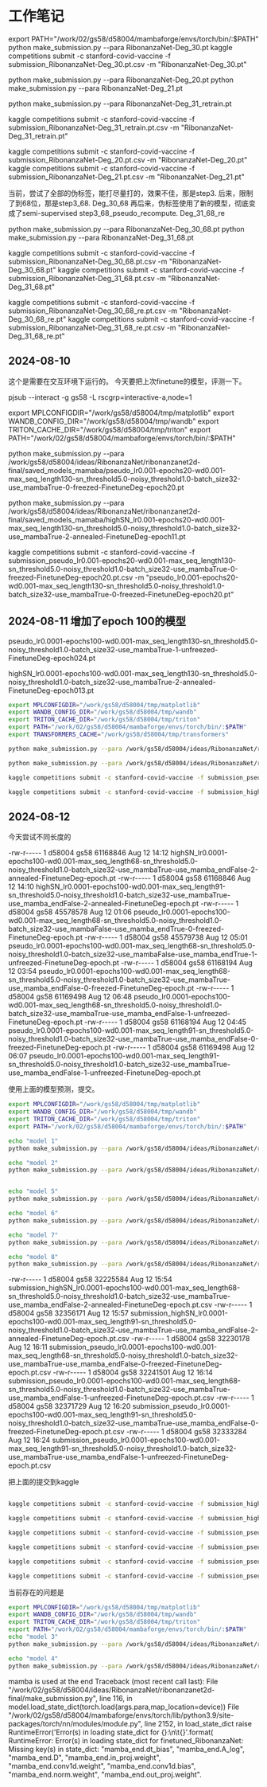 # 工作笔记

                                                      

export PATH="/work/02/gs58/d58004/mambaforge/envs/torch/bin/:$PATH"
python make_submission.py --para RibonanzaNet-Deg_30.pt
kaggle competitions submit -c stanford-covid-vaccine -f submission_RibonanzaNet-Deg_30.pt.csv -m "RibonanzaNet-Deg_30.pt"

python make_submission.py --para RibonanzaNet-Deg_20.pt
python make_submission.py --para RibonanzaNet-Deg_21.pt

python make_submission.py --para RibonanzaNet-Deg_31_retrain.pt

kaggle competitions submit -c stanford-covid-vaccine -f submission_RibonanzaNet-Deg_31_retrain.pt.csv -m "RibonanzaNet-Deg_31_retrain.pt"


kaggle competitions submit -c stanford-covid-vaccine -f submission_RibonanzaNet-Deg_20.pt.csv -m "RibonanzaNet-Deg_20.pt"
kaggle competitions submit -c stanford-covid-vaccine -f submission_RibonanzaNet-Deg_21.pt.csv -m "RibonanzaNet-Deg_21.pt"


当前，尝试了全部的伪标签，能打尽量打的，效果不佳，那是step3.
后来，限制了到68位，那是step3_68.  Deg_30_68
再后来，伪标签使用了新的模型，彻底变成了semi-supervised step3_68_pseudo_recompute.  Deg_31_68_re

python make_submission.py --para RibonanzaNet-Deg_30_68.pt
python make_submission.py --para RibonanzaNet-Deg_31_68.pt


kaggle competitions submit -c stanford-covid-vaccine -f submission_RibonanzaNet-Deg_30_68.pt.csv -m "RibonanzaNet-Deg_30_68.pt"
kaggle competitions submit -c stanford-covid-vaccine -f submission_RibonanzaNet-Deg_31_68.pt.csv -m "RibonanzaNet-Deg_31_68.pt"

kaggle competitions submit -c stanford-covid-vaccine -f submission_RibonanzaNet-Deg_30_68_re.pt.csv -m "RibonanzaNet-Deg_30_68_re.pt"
kaggle competitions submit -c stanford-covid-vaccine -f submission_RibonanzaNet-Deg_31_68_re.pt.csv -m "RibonanzaNet-Deg_31_68_re.pt"

## 2024-08-10
这个是需要在交互环境下运行的。
今天要把上次finetune的模型，评测一下。

pjsub --interact -g gs58 -L rscgrp=interactive-a,node=1

export MPLCONFIGDIR="/work/gs58/d58004/tmp/matplotlib"
export WANDB_CONFIG_DIR="/work/gs58/d58004/tmp/wandb"
export TRITON_CACHE_DIR="/work/gs58/d58004/tmp/triton"
export PATH="/work/02/gs58/d58004/mambaforge/envs/torch/bin/:$PATH"

python make_submission.py --para /work/gs58/d58004/ideas/RibonanzaNet/ribonanzanet2d-final/saved_models_mamaba/pseudo_lr0.001-epochs20-wd0.001-max_seq_length130-sn_threshold5.0-noisy_threshold1.0-batch_size32-use_mambaTrue-0-freezed-FinetuneDeg-epoch20.pt

python make_submission.py --para /work/gs58/d58004/ideas/RibonanzaNet/ribonanzanet2d-final/saved_models_mamaba/highSN_lr0.001-epochs20-wd0.001-max_seq_length130-sn_threshold5.0-noisy_threshold1.0-batch_size32-use_mambaTrue-2-annealed-FinetuneDeg-epoch11.pt

kaggle competitions submit -c stanford-covid-vaccine -f submission_pseudo_lr0.001-epochs20-wd0.001-max_seq_length130-sn_threshold5.0-noisy_threshold1.0-batch_size32-use_mambaTrue-0-freezed-FinetuneDeg-epoch20.pt.csv -m "pseudo_lr0.001-epochs20-wd0.001-max_seq_length130-sn_threshold5.0-noisy_threshold1.0-batch_size32-use_mambaTrue-0-freezed-FinetuneDeg-epoch20.pt"
## 2024-08-11 增加了epoch 100的模型

pseudo_lr0.0001-epochs100-wd0.001-max_seq_length130-sn_threshold5.0-noisy_threshold1.0-batch_size32-use_mambaTrue-1-unfreezed-FinetuneDeg-epoch024.pt

highSN_lr0.0001-epochs100-wd0.001-max_seq_length130-sn_threshold5.0-noisy_threshold1.0-batch_size32-use_mambaTrue-2-annealed-FinetuneDeg-epoch013.pt

```bash
export MPLCONFIGDIR="/work/gs58/d58004/tmp/matplotlib"
export WANDB_CONFIG_DIR="/work/gs58/d58004/tmp/wandb"
export TRITON_CACHE_DIR="/work/gs58/d58004/tmp/triton"
export PATH="/work/02/gs58/d58004/mambaforge/envs/torch/bin/:$PATH"
export TRANSFORMERS_CACHE="/work/gs58/d58004/tmp/transformers"

python make_submission.py --para /work/gs58/d58004/ideas/RibonanzaNet/ribonanzanet2d-final/saved_models_mamaba/pseudo_lr0.0001-epochs100-wd0.001-max_seq_length130-sn_threshold5.0-noisy_threshold1.0-batch_size32-use_mambaTrue-1-unfreezed-FinetuneDeg-epoch024.pt

python make_submission.py --para /work/gs58/d58004/ideas/RibonanzaNet/ribonanzanet2d-final/saved_models_mamaba/highSN_lr0.0001-epochs100-wd0.001-max_seq_length130-sn_threshold5.0-noisy_threshold1.0-batch_size32-use_mambaTrue-2-annealed-FinetuneDeg-epoch013.pt

kaggle competitions submit -c stanford-covid-vaccine -f submission_pseudo_lr0.0001-epochs100-wd0.001-max_seq_length130-sn_threshold5.0-noisy_threshold1.0-batch_size32-use_mambaTrue-1-unfreezed-FinetuneDeg-epoch024.pt.csv -m "pseudo_lr0.0001-epochs100-wd0.001-max_seq_length130-sn_threshold5.0-noisy_threshold1.0-batch_size32-use_mambaTrue-1-unfreezed-FinetuneDeg-epoch024.pt"

kaggle competitions submit -c stanford-covid-vaccine -f submission_highSN_lr0.0001-epochs100-wd0.001-max_seq_length130-sn_threshold5.0-noisy_threshold1.0-batch_size32-use_mambaTrue-2-annealed-FinetuneDeg-epoch013.pt.csv -m "highSN_lr0.0001-epochs100-wd0.001-max_seq_length130-sn_threshold5.0-noisy_threshold1.0-batch_size32-use_mambaTrue-2-annealed-FinetuneDeg-epoch013.pt"

```
## 2024-08-12
今天尝试不同长度的 

-rw-r----- 1 d58004 gs58 61168846 Aug 12 14:12 highSN_lr0.0001-epochs100-wd0.001-max_seq_length68-sn_threshold5.0-noisy_threshold1.0-batch_size32-use_mambaTrue-use_mamba_endFalse-2-annealed-FinetuneDeg-epoch.pt
-rw-r----- 1 d58004 gs58 61168846 Aug 12 14:10 highSN_lr0.0001-epochs100-wd0.001-max_seq_length91-sn_threshold5.0-noisy_threshold1.0-batch_size32-use_mambaTrue-use_mamba_endFalse-2-annealed-FinetuneDeg-epoch.pt
-rw-r----- 1 d58004 gs58 45578578 Aug 12 01:06 pseudo_lr0.0001-epochs100-wd0.001-max_seq_length68-sn_threshold5.0-noisy_threshold1.0-batch_size32-use_mambaFalse-use_mamba_endTrue-0-freezed-FinetuneDeg-epoch.pt
-rw-r----- 1 d58004 gs58 45579738 Aug 12 05:01 pseudo_lr0.0001-epochs100-wd0.001-max_seq_length68-sn_threshold5.0-noisy_threshold1.0-batch_size32-use_mambaFalse-use_mamba_endTrue-1-unfreezed-FinetuneDeg-epoch.pt
-rw-r----- 1 d58004 gs58 61168194 Aug 12 03:54 pseudo_lr0.0001-epochs100-wd0.001-max_seq_length68-sn_threshold5.0-noisy_threshold1.0-batch_size32-use_mambaTrue-use_mamba_endFalse-0-freezed-FinetuneDeg-epoch.pt
-rw-r----- 1 d58004 gs58 61169498 Aug 12 06:48 pseudo_lr0.0001-epochs100-wd0.001-max_seq_length68-sn_threshold5.0-noisy_threshold1.0-batch_size32-use_mambaTrue-use_mamba_endFalse-1-unfreezed-FinetuneDeg-epoch.pt
-rw-r----- 1 d58004 gs58 61168194 Aug 12 04:45 pseudo_lr0.0001-epochs100-wd0.001-max_seq_length91-sn_threshold5.0-noisy_threshold1.0-batch_size32-use_mambaTrue-use_mamba_endFalse-0-freezed-FinetuneDeg-epoch.pt
-rw-r----- 1 d58004 gs58 61169498 Aug 12 06:07 pseudo_lr0.0001-epochs100-wd0.001-max_seq_length91-sn_threshold5.0-noisy_threshold1.0-batch_size32-use_mambaTrue-use_mamba_endFalse-1-unfreezed-FinetuneDeg-epoch.pt

使用上面的模型预测，提交。
```bash
export MPLCONFIGDIR="/work/gs58/d58004/tmp/matplotlib"
export WANDB_CONFIG_DIR="/work/gs58/d58004/tmp/wandb"
export TRITON_CACHE_DIR="/work/gs58/d58004/tmp/triton"
export PATH="/work/02/gs58/d58004/mambaforge/envs/torch/bin/:$PATH"

echo "model 1"
python make_submission.py --para /work/gs58/d58004/ideas/RibonanzaNet/ribonanzanet2d-final/saved_models_mamaba/highSN_lr0.0001-epochs100-wd0.001-max_seq_length68-sn_threshold5.0-noisy_threshold1.0-batch_size32-use_mambaTrue-use_mamba_endFalse-2-annealed-FinetuneDeg-epoch.pt 

echo "model 2"
python make_submission.py --para /work/gs58/d58004/ideas/RibonanzaNet/ribonanzanet2d-final/saved_models_mamaba/highSN_lr0.0001-epochs100-wd0.001-max_seq_length91-sn_threshold5.0-noisy_threshold1.0-batch_size32-use_mambaTrue-use_mamba_endFalse-2-annealed-FinetuneDeg-epoch.pt


echo "model 5"
python make_submission.py --para /work/gs58/d58004/ideas/RibonanzaNet/ribonanzanet2d-final/saved_models_mamaba/pseudo_lr0.0001-epochs100-wd0.001-max_seq_length68-sn_threshold5.0-noisy_threshold1.0-batch_size32-use_mambaTrue-use_mamba_endFalse-0-freezed-FinetuneDeg-epoch.pt

echo "model 6"
python make_submission.py --para /work/gs58/d58004/ideas/RibonanzaNet/ribonanzanet2d-final/saved_models_mamaba/pseudo_lr0.0001-epochs100-wd0.001-max_seq_length68-sn_threshold5.0-noisy_threshold1.0-batch_size32-use_mambaTrue-use_mamba_endFalse-1-unfreezed-FinetuneDeg-epoch.pt

echo "model 7"
python make_submission.py --para /work/gs58/d58004/ideas/RibonanzaNet/ribonanzanet2d-final/saved_models_mamaba/pseudo_lr0.0001-epochs100-wd0.001-max_seq_length91-sn_threshold5.0-noisy_threshold1.0-batch_size32-use_mambaTrue-use_mamba_endFalse-0-freezed-FinetuneDeg-epoch.pt

echo "model 8"
python make_submission.py --para /work/gs58/d58004/ideas/RibonanzaNet/ribonanzanet2d-final/saved_models_mamaba/pseudo_lr0.0001-epochs100-wd0.001-max_seq_length91-sn_threshold5.0-noisy_threshold1.0-batch_size32-use_mambaTrue-use_mamba_endFalse-1-unfreezed-FinetuneDeg-epoch.pt

```

-rw-r----- 1 d58004 gs58 32225584 Aug 12 15:54 submission_highSN_lr0.0001-epochs100-wd0.001-max_seq_length68-sn_threshold5.0-noisy_threshold1.0-batch_size32-use_mambaTrue-use_mamba_endFalse-2-annealed-FinetuneDeg-epoch.pt.csv
-rw-r----- 1 d58004 gs58 32356171 Aug 12 15:57 submission_highSN_lr0.0001-epochs100-wd0.001-max_seq_length91-sn_threshold5.0-noisy_threshold1.0-batch_size32-use_mambaTrue-use_mamba_endFalse-2-annealed-FinetuneDeg-epoch.pt.csv
-rw-r----- 1 d58004 gs58 32230178 Aug 12 16:11 submission_pseudo_lr0.0001-epochs100-wd0.001-max_seq_length68-sn_threshold5.0-noisy_threshold1.0-batch_size32-use_mambaTrue-use_mamba_endFalse-0-freezed-FinetuneDeg-epoch.pt.csv
-rw-r----- 1 d58004 gs58 32241501 Aug 12 16:14 submission_pseudo_lr0.0001-epochs100-wd0.001-max_seq_length68-sn_threshold5.0-noisy_threshold1.0-batch_size32-use_mambaTrue-use_mamba_endFalse-1-unfreezed-FinetuneDeg-epoch.pt.csv
-rw-r----- 1 d58004 gs58 32371729 Aug 12 16:20 submission_pseudo_lr0.0001-epochs100-wd0.001-max_seq_length91-sn_threshold5.0-noisy_threshold1.0-batch_size32-use_mambaTrue-use_mamba_endFalse-0-freezed-FinetuneDeg-epoch.pt.csv
-rw-r----- 1 d58004 gs58 32333284 Aug 12 16:24 submission_pseudo_lr0.0001-epochs100-wd0.001-max_seq_length91-sn_threshold5.0-noisy_threshold1.0-batch_size32-use_mambaTrue-use_mamba_endFalse-1-unfreezed-FinetuneDeg-epoch.pt.csv

把上面的提交到kaggle

```bash

kaggle competitions submit -c stanford-covid-vaccine -f submission_highSN_lr0.0001-epochs100-wd0.001-max_seq_length68-sn_threshold5.0-noisy_threshold1.0-batch_size32-use_mambaTrue-use_mamba_endFalse-2-annealed-FinetuneDeg-epoch.pt.csv -m "submission_highSN_lr0.0001-epochs100-wd0.001-max_seq_length68-sn_threshold5.0-noisy_threshold1.0-batch_size32-use_mambaTrue-use_mamba_endFalse-2-annealed-FinetuneDeg-epoch.pt"

kaggle competitions submit -c stanford-covid-vaccine -f submission_highSN_lr0.0001-epochs100-wd0.001-max_seq_length91-sn_threshold5.0-noisy_threshold1.0-batch_size32-use_mambaTrue-use_mamba_endFalse-2-annealed-FinetuneDeg-epoch.pt.csv -m "submission_highSN_lr0.0001-epochs100-wd0.001-max_seq_length91-sn_threshold5.0-noisy_threshold1.0-batch_size32-use_mambaTrue-use_mamba_endFalse-2-annealed-FinetuneDeg-epoch.pt"

kaggle competitions submit -c stanford-covid-vaccine -f submission_pseudo_lr0.0001-epochs100-wd0.001-max_seq_length68-sn_threshold5.0-noisy_threshold1.0-batch_size32-use_mambaTrue-use_mamba_endFalse-0-freezed-FinetuneDeg-epoch.pt.csv -m "submission_pseudo_lr0.0001-epochs100-wd0.001-max_seq_length68-sn_threshold5.0-noisy_threshold1.0-batch_size32-use_mambaTrue-use_mamba_endFalse-0-freezed-FinetuneDeg-epoch.pt"

kaggle competitions submit -c stanford-covid-vaccine -f submission_pseudo_lr0.0001-epochs100-wd0.001-max_seq_length68-sn_threshold5.0-noisy_threshold1.0-batch_size32-use_mambaTrue-use_mamba_endFalse-1-unfreezed-FinetuneDeg-epoch.pt.csv -m "submission_pseudo_lr0.0001-epochs100-wd0.001-max_seq_length68-sn_threshold5.0-noisy_threshold1.0-batch_size32-use_mambaTrue-use_mamba_endFalse-1-unfreezed-FinetuneDeg-epoch.pt"

kaggle competitions submit -c stanford-covid-vaccine -f submission_pseudo_lr0.0001-epochs100-wd0.001-max_seq_length91-sn_threshold5.0-noisy_threshold1.0-batch_size32-use_mambaTrue-use_mamba_endFalse-0-freezed-FinetuneDeg-epoch.pt.csv -m "submission_pseudo_lr0.0001-epochs100-wd0.001-max_seq_length91-sn_threshold5.0-noisy_threshold1.0-batch_size32-use_mambaTrue-use_mamba_endFalse-0-freezed-FinetuneDeg-epoch.pt"

kaggle competitions submit -c stanford-covid-vaccine -f submission_pseudo_lr0.0001-epochs100-wd0.001-max_seq_length91-sn_threshold5.0-noisy_threshold1.0-batch_size32-use_mambaTrue-use_mamba_endFalse-1-unfreezed-FinetuneDeg-epoch.pt.csv -m "submission_pseudo_lr0.0001-epochs100-wd0.001-max_seq_length91-sn_threshold5.0-noisy_threshold1.0-batch_size32-use_mambaTrue-use_mamba_endFalse-1-unfreezed-FinetuneDeg-epoch.pt"

```

当前存在的问题是

```bash
export MPLCONFIGDIR="/work/gs58/d58004/tmp/matplotlib"
export WANDB_CONFIG_DIR="/work/gs58/d58004/tmp/wandb"
export TRITON_CACHE_DIR="/work/gs58/d58004/tmp/triton"
export PATH="/work/02/gs58/d58004/mambaforge/envs/torch/bin/:$PATH"
echo "model 3"
python make_submission.py --para /work/gs58/d58004/ideas/RibonanzaNet/ribonanzanet2d-final/saved_models_mamaba/pseudo_lr0.0001-epochs100-wd0.001-max_seq_length68-sn_threshold5.0-noisy_threshold1.0-batch_size32-use_mambaFalse-use_mamba_endTrue-0-freezed-FinetuneDeg-epoch.pt --config_path configs/pairwise_no_mamba.yaml

echo "model 4"
python make_submission.py --para /work/gs58/d58004/ideas/RibonanzaNet/ribonanzanet2d-final/saved_models_mamaba/pseudo_lr0.0001-epochs100-wd0.001-max_seq_length68-sn_threshold5.0-noisy_threshold1.0-batch_size32-use_mambaFalse-use_mamba_endTrue-1-unfreezed-FinetuneDeg-epoch.pt --config_path configs/pairwise_no_mamba.yaml
```

mamba is used at the end
Traceback (most recent call last):
  File "/work/02/gs58/d58004/ideas/RibonanzaNet/ribonanzanet2d-final/make_submission.py", line 116, in <module>
    model.load_state_dict(torch.load(args.para,map_location=device))
  File "/work/02/gs58/d58004/mambaforge/envs/torch/lib/python3.9/site-packages/torch/nn/modules/module.py", line 2152, in load_state_dict
    raise RuntimeError('Error(s) in loading state_dict for {}:\n\t{}'.format(
RuntimeError: Error(s) in loading state_dict for finetuned_RibonanzaNet:
        Missing key(s) in state_dict: "mamba_end.dt_bias", "mamba_end.A_log", "mamba_end.D", "mamba_end.in_proj.weight", "mamba_end.conv1d.weight", "mamba_end.conv1d.bias", "mamba_end.norm.weight", "mamba_end.out_proj.weight". 